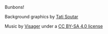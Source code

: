 Bunbons!

Background graphics by [Tati Soutar](http://tatianasoutar.com/)

Music by [Visager](https://freemusicarchive.org/music/Visager) under a [CC BY-SA 4.0 license](https://creativecommons.org/licenses/by-sa/4.0/)